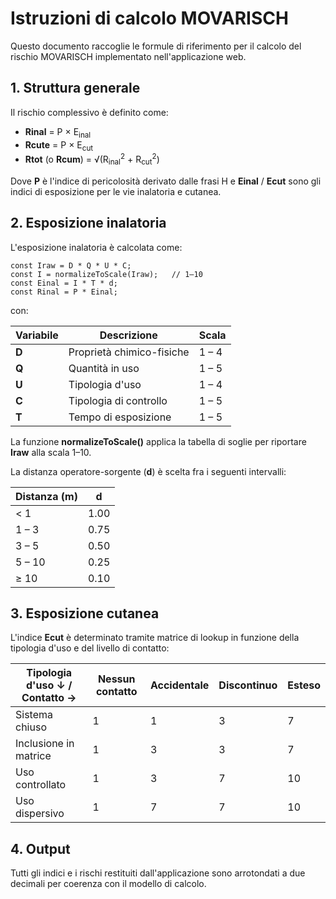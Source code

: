 # Istruzioni di calcolo MOVARISCH

Questo documento raccoglie le formule di riferimento per il calcolo del rischio MOVARISCH implementato nell'applicazione web.

## 1. Struttura generale

Il rischio complessivo è definito come:

- **Rinal** = P × E<sub>inal</sub>
- **Rcute** = P × E<sub>cut</sub>
- **Rtot** (o **Rcum**) = √(R<sub>inal</sub><sup>2</sup> + R<sub>cut</sub><sup>2</sup>)

Dove **P** è l'indice di pericolosità derivato dalle frasi H e **Einal** / **Ecut** sono gli indici di esposizione per le vie inalatoria e cutanea.

## 2. Esposizione inalatoria

L'esposizione inalatoria è calcolata come:

```
const Iraw = D * Q * U * C;
const I = normalizeToScale(Iraw);   // 1–10
const Einal = I * T * d;
const Rinal = P * Einal;
```

con:

| Variabile | Descrizione | Scala |
|-----------|-------------|-------|
| **D** | Proprietà chimico-fisiche | 1 – 4 |
| **Q** | Quantità in uso | 1 – 5 |
| **U** | Tipologia d'uso | 1 – 4 |
| **C** | Tipologia di controllo | 1 – 5 |
| **T** | Tempo di esposizione | 1 – 5 |

La funzione **normalizeToScale()** applica la tabella di soglie per riportare **Iraw** alla scala 1–10.

La distanza operatore-sorgente (**d**) è scelta fra i seguenti intervalli:

| Distanza (m) | d |
|--------------|----|
| &lt; 1 | 1.00 |
| 1 – 3 | 0.75 |
| 3 – 5 | 0.50 |
| 5 – 10 | 0.25 |
| ≥ 10 | 0.10 |

## 3. Esposizione cutanea

L'indice **Ecut** è determinato tramite matrice di lookup in funzione della tipologia d'uso e del livello di contatto:

| Tipologia d'uso ↓ / Contatto → | Nessun contatto | Accidentale | Discontinuo | Esteso |
|--------------------------------|-----------------|-------------|-------------|--------|
| Sistema chiuso | 1 | 1 | 3 | 7 |
| Inclusione in matrice | 1 | 3 | 3 | 7 |
| Uso controllato | 1 | 3 | 7 | 10 |
| Uso dispersivo | 1 | 7 | 7 | 10 |

## 4. Output

Tutti gli indici e i rischi restituiti dall'applicazione sono arrotondati a due decimali per coerenza con il modello di calcolo.
